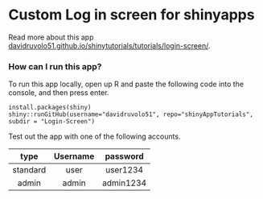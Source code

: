 #  Custom Log in screen for shinyapps


Read more about this app [davidruvolo51.github.io/shinytutorials/tutorials/login-screen/](https://davidruvolo51.github.io/shinytutorials/tutorials/login-screen/).

### How can I run this app?

To run this app locally, open up R and paste the following code into the console, and then press enter.

```
install.packages(shiny)
shiny::runGitHub(username="davidruvolo51", repo="shinyAppTutorials", subdir = "Login-Screen")
```

Test out the app with one of the following accounts.

| type  | Username | password |
| :---: | :---: | :---: |
| standard | user | user1234 |
| admin | admin | admin1234 |

